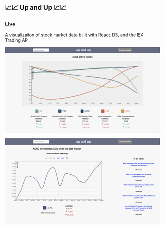 ## 📈📈 Up and Up 📈📈

### [Live](https://charliedieter.github.io/up_and_up/#/many/mostactive)

A visualization of stock market data built with React, D3, and the IEX Trading API.

![preview](public/photo2.png)

![preview](public/photo1.png)
